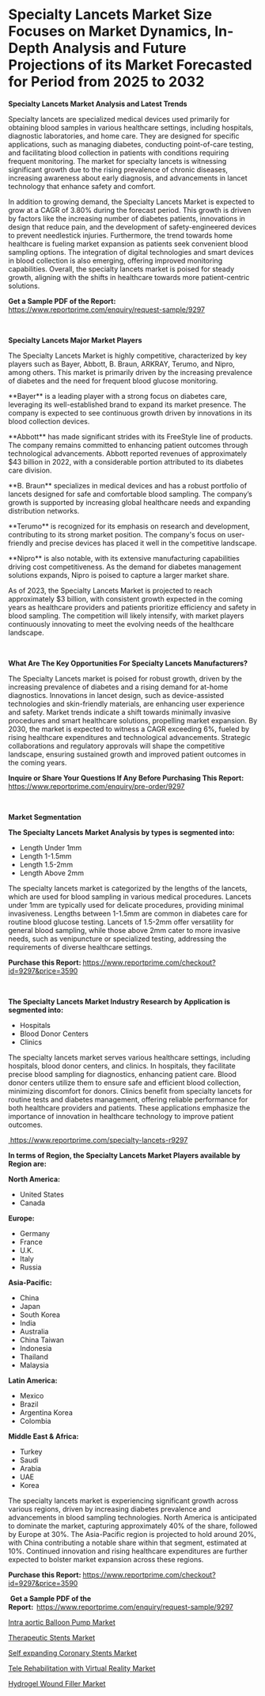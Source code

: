 <p><h1>Specialty Lancets Market Size Focuses on Market Dynamics, In-Depth Analysis and Future Projections of its Market Forecasted for Period from 2025 to 2032</h1></p><p><strong>Specialty Lancets Market Analysis and Latest Trends</strong></p>
<p><p>Specialty lancets are specialized medical devices used primarily for obtaining blood samples in various healthcare settings, including hospitals, diagnostic laboratories, and home care. They are designed for specific applications, such as managing diabetes, conducting point-of-care testing, and facilitating blood collection in patients with conditions requiring frequent monitoring. The market for specialty lancets is witnessing significant growth due to the rising prevalence of chronic diseases, increasing awareness about early diagnosis, and advancements in lancet technology that enhance safety and comfort.</p><p>In addition to growing demand, the Specialty Lancets Market is expected to grow at a CAGR of 3.80% during the forecast period. This growth is driven by factors like the increasing number of diabetes patients, innovations in design that reduce pain, and the development of safety-engineered devices to prevent needlestick injuries. Furthermore, the trend towards home healthcare is fueling market expansion as patients seek convenient blood sampling options. The integration of digital technologies and smart devices in blood collection is also emerging, offering improved monitoring capabilities. Overall, the specialty lancets market is poised for steady growth, aligning with the shifts in healthcare towards more patient-centric solutions.</p></p>
<p><strong>Get a Sample PDF of the Report:&nbsp;</strong> <a href="https://www.reportprime.com/enquiry/request-sample/9297?utm_campaign=1888&utm_medium=2&utm_source=Github&utm_content=ia&utm_term=20032025&utm_id=specialty-lancets">https://www.reportprime.com/enquiry/request-sample/9297</a></p>
<p>&nbsp;</p>
<p><strong>Specialty Lancets Major Market Players</strong></p>
<p><p>The Specialty Lancets Market is highly competitive, characterized by key players such as Bayer, Abbott, B. Braun, ARKRAY, Terumo, and Nipro, among others. This market is primarily driven by the increasing prevalence of diabetes and the need for frequent blood glucose monitoring.</p><p>**Bayer** is a leading player with a strong focus on diabetes care, leveraging its well-established brand to expand its market presence. The company is expected to see continuous growth driven by innovations in its blood collection devices.</p><p>**Abbott** has made significant strides with its FreeStyle line of products. The company remains committed to enhancing patient outcomes through technological advancements. Abbott reported revenues of approximately $43 billion in 2022, with a considerable portion attributed to its diabetes care division.</p><p>**B. Braun** specializes in medical devices and has a robust portfolio of lancets designed for safe and comfortable blood sampling. The company’s growth is supported by increasing global healthcare needs and expanding distribution networks.</p><p>**Terumo** is recognized for its emphasis on research and development, contributing to its strong market position. The company's focus on user-friendly and precise devices has placed it well in the competitive landscape.</p><p>**Nipro** is also notable, with its extensive manufacturing capabilities driving cost competitiveness. As the demand for diabetes management solutions expands, Nipro is poised to capture a larger market share.</p><p>As of 2023, the Specialty Lancets Market is projected to reach approximately $3 billion, with consistent growth expected in the coming years as healthcare providers and patients prioritize efficiency and safety in blood sampling. The competition will likely intensify, with market players continuously innovating to meet the evolving needs of the healthcare landscape.</p></p>
<p>&nbsp;</p>
<p><strong>What Are The Key Opportunities For Specialty Lancets Manufacturers?</strong></p>
<p><p>The Specialty Lancets market is poised for robust growth, driven by the increasing prevalence of diabetes and a rising demand for at-home diagnostics. Innovations in lancet design, such as device-assisted technologies and skin-friendly materials, are enhancing user experience and safety. Market trends indicate a shift towards minimally invasive procedures and smart healthcare solutions, propelling market expansion. By 2030, the market is expected to witness a CAGR exceeding 6%, fueled by rising healthcare expenditures and technological advancements. Strategic collaborations and regulatory approvals will shape the competitive landscape, ensuring sustained growth and improved patient outcomes in the coming years.</p></p>
<p><strong>Inquire or Share Your Questions If Any Before Purchasing This Report:</strong> <a href="https://www.reportprime.com/enquiry/pre-order/9297?utm_campaign=1888&utm_medium=2&utm_source=Github&utm_content=ia&utm_term=20032025&utm_id=specialty-lancets">https://www.reportprime.com/enquiry/pre-order/9297</a></p>
<p>&nbsp;</p>
<p><strong>Market Segmentation</strong></p>
<p><strong>The Specialty Lancets Market Analysis by types is segmented into:</strong></p>
<p><ul><li>Length Under 1mm</li><li>Length 1-1.5mm</li><li>Length 1.5-2mm</li><li>Length Above 2mm</li></ul></p>
<p><p>The specialty lancets market is categorized by the lengths of the lancets, which are used for blood sampling in various medical procedures. Lancets under 1mm are typically used for delicate procedures, providing minimal invasiveness. Lengths between 1-1.5mm are common in diabetes care for routine blood glucose testing. Lancets of 1.5-2mm offer versatility for general blood sampling, while those above 2mm cater to more invasive needs, such as venipuncture or specialized testing, addressing the requirements of diverse healthcare settings.</p></p>
<p><strong>Purchase this Report:&nbsp;</strong><a href="https://www.reportprime.com/checkout?id=9297&price=3590&utm_campaign=1888&utm_medium=2&utm_source=Github&utm_content=ia&utm_term=20032025&utm_id=specialty-lancets">https://www.reportprime.com/checkout?id=9297&price=3590</a></p>
<p>&nbsp;</p>
<p><strong>The Specialty Lancets Market Industry Research by Application is segmented into:</strong></p>
<p><ul><li>Hospitals</li><li>Blood Donor Centers</li><li>Clinics</li></ul></p>
<p><p>The specialty lancets market serves various healthcare settings, including hospitals, blood donor centers, and clinics. In hospitals, they facilitate precise blood sampling for diagnostics, enhancing patient care. Blood donor centers utilize them to ensure safe and efficient blood collection, minimizing discomfort for donors. Clinics benefit from specialty lancets for routine tests and diabetes management, offering reliable performance for both healthcare providers and patients. These applications emphasize the importance of innovation in healthcare technology to improve patient outcomes.</p></p>
<p><a href="https://www.reportprime.com/specialty-lancets-r9297?utm_campaign=1888&utm_medium=2&utm_source=Github&utm_content=ia&utm_term=20032025&utm_id=specialty-lancets">&nbsp;https://www.reportprime.com/specialty-lancets-r9297</a></p>
<p><strong>In terms of Region, the Specialty Lancets Market Players available by Region are:</strong></p>
<p>
    <p> <strong> North America: </strong>
        <ul>
            <li>United States</li>
            <li>Canada</li>
        </ul>
        </p> 
    <p> <strong> Europe: </strong>
        <ul>
            <li>Germany</li>
            <li>France</li>
            <li>U.K.</li>
            <li>Italy</li>
            <li>Russia</li>
        </ul>
        </p> 
    <p> <strong> Asia-Pacific: </strong>
        <ul>
            <li>China</li>
            <li>Japan</li>
            <li>South Korea</li>
            <li>India</li>
            <li>Australia</li>
            <li>China Taiwan</li>
            <li>Indonesia</li>
            <li>Thailand</li>
            <li>Malaysia</li>
        </ul>
        </p> 
    <p> <strong> Latin America: </strong>
        <ul>
            <li>Mexico</li>
            <li>Brazil</li>
            <li>Argentina Korea</li>
            <li>Colombia</li>
        </ul>
        </p> 
    <p> <strong> Middle East & Africa: </strong>
        <ul>
            <li>Turkey</li>
            <li>Saudi</li>
            <li>Arabia</li>
            <li>UAE</li>
            <li>Korea</li>
        </ul>
    </p>
    </p>
<p><p>The specialty lancets market is experiencing significant growth across various regions, driven by increasing diabetes prevalence and advancements in blood sampling technologies. North America is anticipated to dominate the market, capturing approximately 40% of the share, followed by Europe at 30%. The Asia-Pacific region is projected to hold around 20%, with China contributing a notable share within that segment, estimated at 10%. Continued innovation and rising healthcare expenditures are further expected to bolster market expansion across these regions.</p></p>
<p><strong>Purchase this Report: </strong><a href="https://www.reportprime.com/checkout?id=9297&price=3590&utm_campaign=1888&utm_medium=2&utm_source=Github&utm_content=ia&utm_term=20032025&utm_id=specialty-lancets">https://www.reportprime.com/checkout?id=9297&price=3590</a></p>
<p>&nbsp;<strong>Get a Sample PDF of the Report:&nbsp;&nbsp;</strong><a href="https://www.reportprime.com/enquiry/request-sample/9297?utm_campaign=1888&utm_medium=2&utm_source=Github&utm_content=ia&utm_term=20032025&utm_id=specialty-lancets">https://www.reportprime.com/enquiry/request-sample/9297</a></p>
<p><strong></strong></p>
<p><p><a href="https://github.com/shamprenadw7/Market-Research-Report-List-1/blob/main/intra-aortic-balloon-pump-market.md?utm_campaign=1888&utm_medium=2&utm_source=Github&utm_content=ia&utm_term=20032025&utm_id=specialty-lancets">Intra aortic Balloon Pump Market</a></p><p><a href="https://github.com/estaykaleslo/Market-Research-Report-List-1/blob/main/therapeutic-stents-market.md?utm_campaign=1888&utm_medium=2&utm_source=Github&utm_content=ia&utm_term=20032025&utm_id=specialty-lancets">Therapeutic Stents Market</a></p><p><a href="https://github.com/abararybar2x/Market-Research-Report-List-1/blob/main/self-expanding-coronary-stents-market.md?utm_campaign=1888&utm_medium=2&utm_source=Github&utm_content=ia&utm_term=20032025&utm_id=specialty-lancets">Self expanding Coronary Stents Market</a></p><p><a href="https://github.com/parthplagaf6/Market-Research-Report-List-1/blob/main/tele-rehabilitation-with-virtual-reality-market.md?utm_campaign=1888&utm_medium=2&utm_source=Github&utm_content=ia&utm_term=20032025&utm_id=specialty-lancets">Tele Rehabilitation with Virtual Reality Market</a></p><p><a href="https://github.com/tandyorandby/Market-Research-Report-List-1/blob/main/hydrogel-wound-filler-market.md?utm_campaign=1888&utm_medium=2&utm_source=Github&utm_content=ia&utm_term=20032025&utm_id=specialty-lancets">Hydrogel Wound Filler Market</a></p></p>